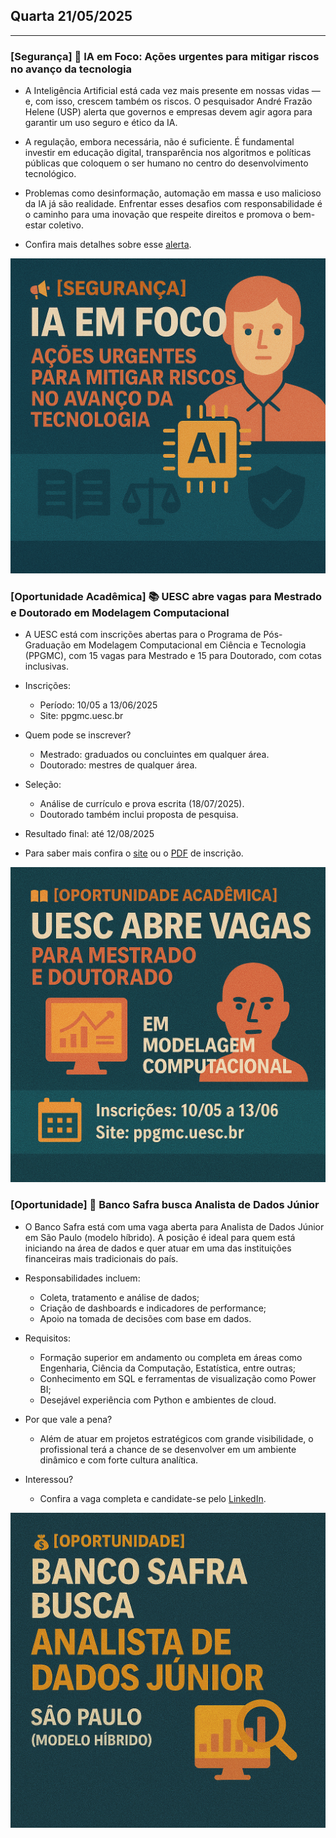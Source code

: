 ## Quarta 21/05/2025
___

### [**Segurança**] 📢 IA em Foco: Ações urgentes para mitigar riscos no avanço da tecnologia

- A Inteligência Artificial está cada vez mais presente em nossas vidas — e, com isso, crescem também os riscos. O pesquisador André Frazão Helene (USP) alerta que governos e empresas devem agir agora para garantir um uso seguro e ético da IA.

- A regulação, embora necessária, não é suficiente. É fundamental investir em educação digital, transparência nos algoritmos e políticas públicas que coloquem o ser humano no centro do desenvolvimento tecnológico.

- Problemas como desinformação, automação em massa e uso malicioso da IA já são realidade. Enfrentar esses desafios com responsabilidade é o caminho para uma inovação que respeite direitos e promova o bem-estar coletivo.

- Confira mais detalhes sobre esse [alerta](https://epocanegocios.globo.com/inteligencia-artificial/noticia/2025/05/empresas-e-governos-precisam-tomar-medidas-para-mitigar-os-riscos-causados-pela-ia-diz-especialista.ghtml?utm_source=whatsapp&utm_medium=canalwpp&utm_campaign=canalen).

![banner1](imagens/01_2105.png)

### [**Oportunidade Acadêmica**] 📚 UESC abre vagas para Mestrado e Doutorado em Modelagem Computacional

- A UESC está com inscrições abertas para o Programa de Pós-Graduação em Modelagem Computacional em Ciência e Tecnologia (PPGMC), com 15 vagas para Mestrado e 15 para Doutorado, com cotas inclusivas.

- Inscrições:
    - Período: 10/05 a 13/06/2025
    - Site: ppgmc.uesc.br

- Quem pode se inscrever?
    - Mestrado: graduados ou concluintes em qualquer área.
    - Doutorado: mestres de qualquer área.

- Seleção:
    - Análise de currículo e prova escrita (18/07/2025).
    - Doutorado também inclui proposta de pesquisa.

- Resultado final: até 12/08/2025

- Para saber mais confira o [site](https://www.uesc.br/procimm/index.php?item=conteudo_inicio.php) ou o [PDF](https://www2.uesc.br/publicacoes/editais/arquivo/2025/04/074_2025.pdf) de inscrição.

![banner2](imagens/02_2105.png)

### [**Oportunidade**] 🏦 Banco Safra busca Analista de Dados Júnior

- O Banco Safra está com uma vaga aberta para Analista de Dados Júnior em São Paulo (modelo híbrido). A posição é ideal para quem está iniciando na área de dados e quer atuar em uma das instituições financeiras mais tradicionais do país.

- Responsabilidades incluem:
    - Coleta, tratamento e análise de dados;
    - Criação de dashboards e indicadores de performance;
    - Apoio na tomada de decisões com base em dados.

- Requisitos:
    - Formação superior em andamento ou completa em áreas como Engenharia, Ciência da Computação, Estatística, entre outras;
    - Conhecimento em SQL e ferramentas de visualização como Power BI;
    - Desejável experiência com Python e ambientes de cloud.

- Por que vale a pena?
    - Além de atuar em projetos estratégicos com grande visibilidade, o profissional terá a chance de se desenvolver em um ambiente dinâmico e com forte cultura analítica.

- Interessou?
    - Confira a vaga completa e candidate-se pelo [LinkedIn](https://www.linkedin.com/jobs/view/4192500707).

![banner3](imagens/03_2105.png)